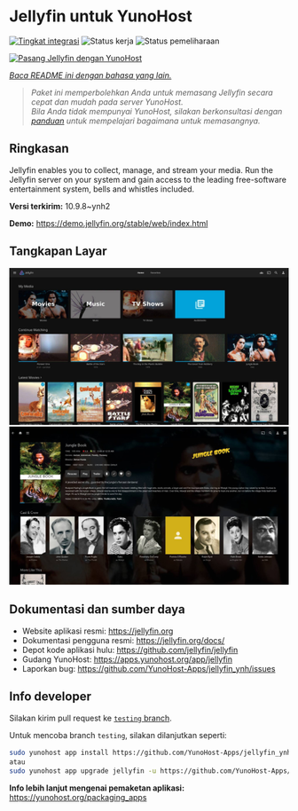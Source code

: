 <!--
N.B.: README ini dibuat secara otomatis oleh <https://github.com/YunoHost/apps/tree/master/tools/readme_generator>
Ini TIDAK boleh diedit dengan tangan.
-->

# Jellyfin untuk YunoHost

[![Tingkat integrasi](https://dash.yunohost.org/integration/jellyfin.svg)](https://ci-apps.yunohost.org/ci/apps/jellyfin/) ![Status kerja](https://ci-apps.yunohost.org/ci/badges/jellyfin.status.svg) ![Status pemeliharaan](https://ci-apps.yunohost.org/ci/badges/jellyfin.maintain.svg)

[![Pasang Jellyfin dengan YunoHost](https://install-app.yunohost.org/install-with-yunohost.svg)](https://install-app.yunohost.org/?app=jellyfin)

*[Baca README ini dengan bahasa yang lain.](./ALL_README.md)*

> *Paket ini memperbolehkan Anda untuk memasang Jellyfin secara cepat dan mudah pada server YunoHost.*  
> *Bila Anda tidak mempunyai YunoHost, silakan berkonsultasi dengan [panduan](https://yunohost.org/install) untuk mempelajari bagaimana untuk memasangnya.*

## Ringkasan

Jellyfin enables you to collect, manage, and stream your media. Run the Jellyfin server on your system and gain access to the leading free-software entertainment system, bells and whistles included.


**Versi terkirim:** 10.9.8~ynh2

**Demo:** <https://demo.jellyfin.org/stable/web/index.html>

## Tangkapan Layar

![Tangkapan Layar pada Jellyfin](./doc/screenshots/jellyfin-1.jpg)
![Tangkapan Layar pada Jellyfin](./doc/screenshots/jellyfin-2.jpg)

## Dokumentasi dan sumber daya

- Website aplikasi resmi: <https://jellyfin.org>
- Dokumentasi pengguna resmi: <https://jellyfin.org/docs/>
- Depot kode aplikasi hulu: <https://github.com/jellyfin/jellyfin>
- Gudang YunoHost: <https://apps.yunohost.org/app/jellyfin>
- Laporkan bug: <https://github.com/YunoHost-Apps/jellyfin_ynh/issues>

## Info developer

Silakan kirim pull request ke [`testing` branch](https://github.com/YunoHost-Apps/jellyfin_ynh/tree/testing).

Untuk mencoba branch `testing`, silakan dilanjutkan seperti:

```bash
sudo yunohost app install https://github.com/YunoHost-Apps/jellyfin_ynh/tree/testing --debug
atau
sudo yunohost app upgrade jellyfin -u https://github.com/YunoHost-Apps/jellyfin_ynh/tree/testing --debug
```

**Info lebih lanjut mengenai pemaketan aplikasi:** <https://yunohost.org/packaging_apps>
